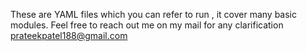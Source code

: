 These are YAML files which you can refer to run , it cover many basic modules. Feel free to reach out me on my mail for any clarification <prateekpatel188@gmail.com>
